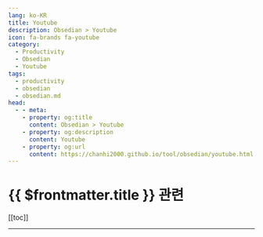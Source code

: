 ```yaml
---
lang: ko-KR
title: Youtube
description: Obsedian > Youtube
icon: fa-brands fa-youtube
category:
  - Productivity
  - Obsedian
  - Youtube
tags:
  - productivity
  - obsedian
  - obsedian.md
head:
  - - meta:
    - property: og:title
      content: Obsedian > Youtube
    - property: og:description
      content: Youtube
    - property: og:url
      content: https://chanhi2000.github.io/tool/obsedian/youtube.html
---
```


# {{ $frontmatter.title }} 관련

[[toc]]

---

<MyYouTubeItems jsonName="yu-vladcampos" /><!-- vladcampos -->
<MyYouTubeItems jsonName="yu-creative781" /><!-- 작가의 방 -->
<MyYouTubeItems jsonName="yu-thebetter-today" /><!-- 더 배러 (The Better) -->
<MyYouTubeItems jsonName="yu-VisualPKM" /><!-- Zsolt's Visual Personal Knowledge Management -->
<MyYouTubeItems jsonName="yu-beingpax" /><!-- Prakash Joshi Pax -->
<MyYouTubeItems jsonName="yu-gilesmcmullen" /><!-- Python Programmer -->

<TagLinks />